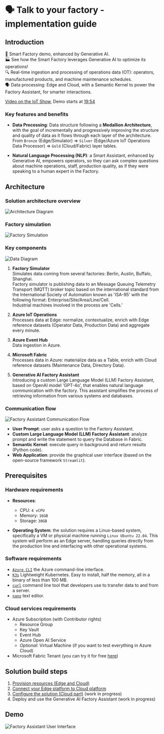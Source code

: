 # 🗣️ Talk to your factory - implementation guide

## Introduction
🤖 Smart Factory demo, enhanced by Generative AI.  
🏭 See how the Smart Factory leverages Generative AI to optimize its operations!  
🔍 Real-time ingestion and processing of operations data (OT): operators, manufactured products, and machine maintenance schedules.  
🗣️ Data processing: Edge and Cloud, with a Semantic Kernel to power the Factory Assistant, for smarter interactions.  

[Video on the IoT Show](https://youtu.be/-AxWwJU_G_U?feature=shared), Demo starts at [19:54](https://youtu.be/-AxWwJU_G_U?feature=shared&t=1194)

### Key features and benefits

- **Data Processing**: Data structure following a **Medallion Architecture**, with the goal of incrementally and progressively improving the structure and quality of data as it flows through each layer of the architecture.  
From `Bronze` (Edge/Simulator) ⇒ `Silver` (Edge/Azure IoT Operations Data Processor) ⇒ `Gold` (Cloud/Fabric) layer tables.

- **Natural Language Processing (NLP)**: a Smart Assistant, enhanced by Generative AI, empowers operators, so they can ask complex questions about machine operations, staff, production quality, as if they were speaking to a human expert in the Factory.

## Architecture

### Solution architecture overview

![Architecture Diagram](./artifacts/media/architecture-overview.png "Solution Overview")

### Factory simulation

![Factory Simulation](./artifacts/media/simulation.png "Factory Simulation")

### Key components

![Data Diagram](./artifacts/media/key-components.png "Data Diagram")

1. **Factory Simulator**  
    Simulates data coming from several factories: Berlin, Austin, Buffalo, Shanghai.  
    Factory simulator is publishing data to an Message Queuing Telemetry Transport (MQTT) broker topic based on the international standard from the International Society of Automation known as 'ISA-95' with the following format: Enterprise/Site/Area/Line/Cell.  
    Industrial machines involved in the process are 'Cells.'  

2. **Azure IoT Operations**  
    Processes data at Edge: normalize, contextualize, enrich with Edge reference datasets (Operator Data, Production Data) and aggregate every minute.

3. **Azure Event Hub**  
    Data ingestion in Azure.     
    
4. **Microsoft Fabric**  
    Processes data in Azure: materialize data as a Table, enrich with Cloud reference datasets (Maintenance Data, Directory Data).

5. **Generative AI Factory Assistant**  
    Introducing a custom Large Language Model (LLM) Factory Assistant, based on OpenAI model 'GPT-4o', that enables natural language communication with the factory. This assistant simplifies the process of retrieving information from various systems and databases.

### Communication flow

![Factory Assistant Communication Flow](./artifacts/media/factory-assistant-communication-flow.png "Factory Assistant Communication Flow")

- **User Prompt**: user asks a question to the Factory Assistant.
- **Custom Large Language Model (LLM) Factory Assistant**: analyze prompt and write the statement to query the Database in Fabric.
- **Semantic Kernel**: execute query in background and return results (Python code).
- **Web Application**: provide the graphical user interface (based on the open-source framework `Streamlit`).

## Prerequisites

### Hardware requirements

- **Resources**: 
    - CPU: `4 vCPU`
    - Memory: `16GB`
    - Storage: `30GB`

- **Operating System**: the solution requires a Linux-based system, specifically a VM or physical machine running `Linux Ubuntu 22.04`. This system will perform as an Edge server, handling queries directly from the production line and interfacing with other operational systems.

### Software requirements

 - [`Azure CLI`](https://learn.microsoft.com/en-us/cli/azure/) the Azure command-line interface.
 - [`K3s`](https://k3s.io/) Lightweight Kubernetes. Easy to install, half the memory, all in a binary of less than 100 MB.
 - [`curl`](https://curl.se/) command line tool that developers use to transfer data to and from a server.
 - [`nano`](https://www.nano-editor.org/) text editor.

### Cloud services requirements

 - Azure Subscription (with Contributor rights)
    - Resource Group
    - Key Vault
    - Event Hub
    - Azure Open AI Service
    - _Optional_: Virtual Machine (if you want to test everything in Azure Cloud)
 - Microsoft Fabric Tenant (you can try it for free [here](https://www.microsoft.com/en-us/microsoft-fabric/getting-started?msockid=27cd43526f4e6b2a1fa857d06e486a3c))

## Solution build steps

1. [Provision resources (Edge and Cloud)](./INSTALL-1.md)
2. [Connect your Edge platform to Cloud platform](./INSTALL-2.md)
3. [Configure the solution (Cloud part)](./INSTALL-3.md) (work in progress)
4. Deploy and use the Generative AI Factory Assistant (work in progress)

## Demo

![Factory Assistant User Interface](./artifacts/media/factory-assistant-ui.png "Factory Assistant User Interface")